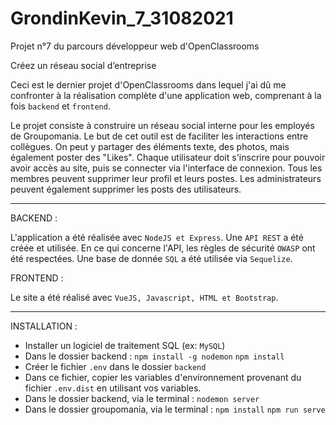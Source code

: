 # GrondinKevin_7_31082021
Projet n°7 du parcours développeur web d'OpenClassrooms

Créez un réseau social d’entreprise

Ceci est le dernier projet d'OpenClassrooms dans lequel j'ai dû me confronter à la réalisation complète d'une application web, comprenant à la fois `backend` et `frontend`. 


Le projet consiste à construire un réseau social interne pour les employés de Groupomania. Le but de cet outil est de faciliter les interactions entre collègues. 
On peut y partager des éléments texte, des photos, mais également poster des "Likes". Chaque utilisateur doit s'inscrire pour pouvoir avoir accès au site, puis se connecter via l'interface de connexion.
Tous les membres peuvent supprimer leur profil et leurs postes. Les administrateurs peuvent également supprimer les posts des utilisateurs.

---


BACKEND :

L'application a été réalisée avec `NodeJS et Express`. Une `API REST` a été créée et utilisée. En ce qui concerne l'API, les règles de sécurité `OWASP` ont été respectées. 
Une base de donnée `SQL` a été utilisée via `Sequelize`.

FRONTEND :

Le site a été réalisé avec `VueJS, Javascript, HTML et Bootstrap`.




---

INSTALLATION :

- Installer un logiciel de traitement SQL (ex: `MySQL`)
- Dans le dossier backend : `npm install -g nodemon` `npm install`
- Créer le fichier `.env` dans le dossier `backend`
- Dans ce fichier, copier les variables d'environnement provenant du fichier `.env.dist` en utilisant vos variables. 
- Dans le dossier backend, via le terminal : `nodemon server`
- Dans le dossier groupomania, via le terminal : `npm install` `npm run serve`

